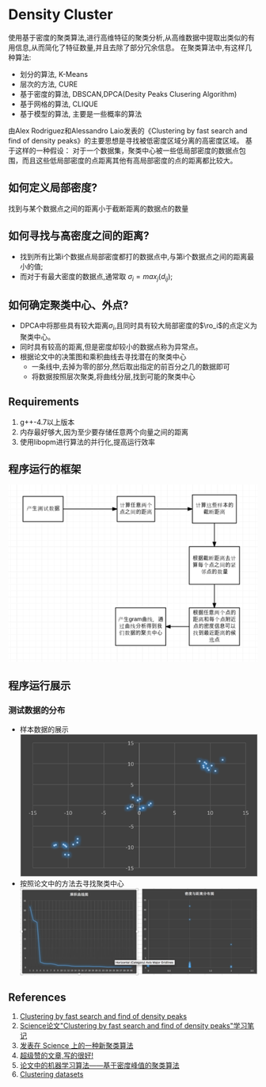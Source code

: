 # Density Cluster
使用基于密度的聚类算法,进行高维特征的聚类分析,从高维数据中提取出类似的有用信息,从而简化了特征数量,并且去除了部分冗余信息。
在聚类算法中,有这样几种算法:
- 划分的算法, K-Means
- 层次的方法, CURE
- 基于密度的算法, DBSCAN,DPCA(Desity Peaks Clusering Algorithm)
- 基于网格的算法, CLIQUE
- 基于模型的算法, 主要是一些概率的算法

由Alex Rodriguez和Alessandro Laio发表的《Clustering by fast search and find of density peaks》的主要思想是寻找被低密度区域分离的高密度区域。
基于这样的一种假设：
对于一个数据集，聚类中心被一些低局部密度的数据点包围，而且这些低局部密度的点距离其他有高局部密度的点的距离都比较大。

## 如何定义局部密度?
找到与某个数据点之间的距离小于截断距离的数据点的数量

## 如何寻找与高密度之间的距离?
- 找到所有比第i个数据点局部密度都打的数据点中,与第i个数据点之间的距离最小的值;
- 而对于有最大密度的数据点,通常取 $\sigma_i = max_{j}(d_{ij})$;

## 如何确定聚类中心、外点?
- DPCA中将那些具有较大距离$\sigma_i$,且同时具有较大局部密度的$\ro_i$的点定义为聚类中心。
- 同时具有较高的距离,但是密度却较小的数据点称为异常点。
- 根据论文中的决策图和乘积曲线去寻找潜在的聚类中心
  - 一条线中,去掉为零的部分,然后取出指定的前百分之几的数据即可
  - 将数据按照层次聚类,将曲线分层,找到可能的聚类中心

## Requirements
1. g++-4.7以上版本
2. 内存最好够大,因为至少要存储任意两个向量之间的距离
3. 使用libopm进行算法的并行化,提高运行效率

## 程序运行的框架
![算法的执行框架](https://github.com/DengZhuangSouthRd/DensityCluster/blob/master/images/flow.png)

## 程序运行展示
### 测试数据的分布
- 样本数据的展示
![原始测试数据的分布](https://github.com/DengZhuangSouthRd/DensityCluster/blob/master/images/features.png)
- 按照论文中的方法去寻找聚类中心
![按照论文中寻找聚类中心的结果图](https://github.com/DengZhuangSouthRd/DensityCluster/blob/master/images/findcenter.png)

## References
1. [Clustering by fast search and find of density peaks](http://people.sissa.it/~laio/Research/Res_clustering.php)
2. [Science论文"Clustering by fast search and find of density peaks"学习笔记](http://blog.csdn.net/jdplus/article/details/40351541)
3. [发表在 Science 上的一种新聚类算法](http://blog.csdn.net/itplus/article/details/38926837)
4. [超级赞的文章,写的很好!](http://blog.findshine.com/2014/08/12/fast-cluster.html)
5. [论文中的机器学习算法——基于密度峰值的聚类算法](http://blog.csdn.net/google19890102/article/details/37330471)
6. [Clustering datasets](http://cs.joensuu.fi/sipu/datasets/)